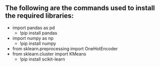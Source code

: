 ## **The following are the commands used to install the required libraries:**
* import pandas as pd
  * !pip install pandas
* import numpy as np
  * !pip install numpy 
* from sklearn.preprocessing import OneHotEncoder
* from sklearn.cluster import KMeans
  * !pip install scikit-learn

